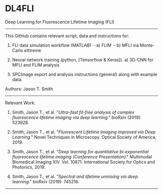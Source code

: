 # DL4FLI
Deep Learning for Fluorescence Lifetime Imaging (FLI)

--------------------------------------------------------------

This GitHub contains relevant script, data and instructions for:
1) FLI data simulation workflow (MATLAB)
  ⋅⋅⋅a) FLIM
  ⋅⋅⋅b) MFLI via Monte-Carlo eXtreme

2) Neural network training (python, [Tensorflow & Keras]).
  a) 3D-CNN for MFLI and FLIM analysis
  
3) SPCImage export and analysis instructions (general) along with example data.

Authors: Jason T. Smith

--------------------------------------------------------------

Relevant Work:

1) Smith, Jason T., et al. "_Ultra-fast fit-free analysis of complex fluorescence lifetime imaging via deep learning_." bioRxiv (2019): 523928.

2) Smith, Jason T., et al. "_Fluorescent Lifetime Imaging improved via Deep Learning_." Novel Techniques in Microscopy. Optical Society of America, 2019.

3) Smith, Jason T., et al. "_Deep learning for quantitative bi-exponential fluorescence lifetime imaging (Conference Presentation)_." Multimodal Biomedical Imaging XIV. Vol. 10871. International Society for Optics and Photonics, 2019.

4) Smith, Jason T., et al. "_Spectral and lifetime unmixing via deep learning_." bioRxiv (2019): 745216.

--------------------------------------------------------------

